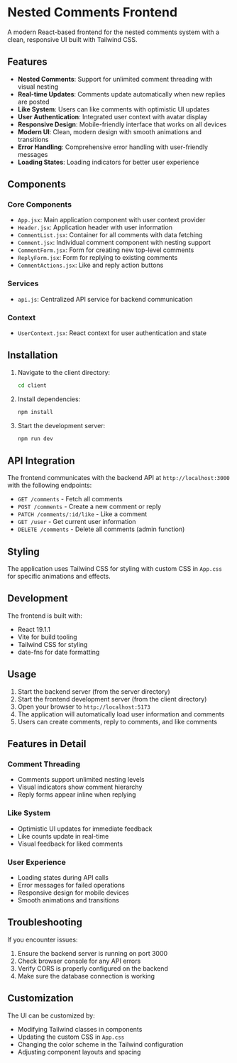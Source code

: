 # Nested Comments Frontend

A modern React-based frontend for the nested comments system with a clean, responsive UI built with Tailwind CSS.

## Features

- **Nested Comments**: Support for unlimited comment threading with visual nesting
- **Real-time Updates**: Comments update automatically when new replies are posted
- **Like System**: Users can like comments with optimistic UI updates
- **User Authentication**: Integrated user context with avatar display
- **Responsive Design**: Mobile-friendly interface that works on all devices
- **Modern UI**: Clean, modern design with smooth animations and transitions
- **Error Handling**: Comprehensive error handling with user-friendly messages
- **Loading States**: Loading indicators for better user experience

## Components

### Core Components
- `App.jsx`: Main application component with user context provider
- `Header.jsx`: Application header with user information
- `CommentList.jsx`: Container for all comments with data fetching
- `Comment.jsx`: Individual comment component with nesting support
- `CommentForm.jsx`: Form for creating new top-level comments
- `ReplyForm.jsx`: Form for replying to existing comments
- `CommentActions.jsx`: Like and reply action buttons

### Services
- `api.js`: Centralized API service for backend communication

### Context
- `UserContext.jsx`: React context for user authentication and state

## Installation

1. Navigate to the client directory:
   ```bash
   cd client
   ```

2. Install dependencies:
   ```bash
   npm install
   ```

3. Start the development server:
   ```bash
   npm run dev
   ```

## API Integration

The frontend communicates with the backend API at `http://localhost:3000` with the following endpoints:

- `GET /comments` - Fetch all comments
- `POST /comments` - Create a new comment or reply
- `PATCH /comments/:id/like` - Like a comment
- `GET /user` - Get current user information
- `DELETE /comments` - Delete all comments (admin function)

## Styling

The application uses Tailwind CSS for styling with custom CSS in `App.css` for specific animations and effects.

## Development

The frontend is built with:
- React 19.1.1
- Vite for build tooling
- Tailwind CSS for styling
- date-fns for date formatting

## Usage

1. Start the backend server (from the server directory)
2. Start the frontend development server (from the client directory)
3. Open your browser to `http://localhost:5173`
4. The application will automatically load user information and comments
5. Users can create comments, reply to comments, and like comments

## Features in Detail

### Comment Threading
- Comments support unlimited nesting levels
- Visual indicators show comment hierarchy
- Reply forms appear inline when replying

### Like System
- Optimistic UI updates for immediate feedback
- Like counts update in real-time
- Visual feedback for liked comments

### User Experience
- Loading states during API calls
- Error messages for failed operations
- Responsive design for mobile devices
- Smooth animations and transitions

## Troubleshooting

If you encounter issues:

1. Ensure the backend server is running on port 3000
2. Check browser console for any API errors
3. Verify CORS is properly configured on the backend
4. Make sure the database connection is working

## Customization

The UI can be customized by:
- Modifying Tailwind classes in components
- Updating the custom CSS in `App.css`
- Changing the color scheme in the Tailwind configuration
- Adjusting component layouts and spacing